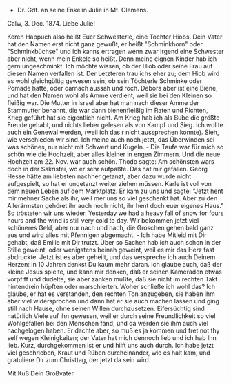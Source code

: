 + Dr. Gdt. an seine Enkelin Julie in Mt. Clemens.

 Calw, 3. Dec. 1874.
Liebe Julie!

Keren Happuch also heißt Euer Schwesterle, eine Tochter Hiobs. Dein Vater hat den Namen erst nicht ganz gewußt, er heißt "Schminkhorn" oder "Schminkbüchse" und ich kanns ertragen wenn zwar irgend eine Schwester aber nicht, wenn mein Enkele so heißt. Denn meine eignen Kinder hab ich gern ungeschminkt. Ich möchte wissen, ob der Hiob oder seine Frau auf diesen Namen verfallen ist. Der Letzteren trau ichs eher zu; dem Hiob wird es wohl gleichgültig gewesen sein, ob sein Töchterle Schminke oder Pomade hatte, oder darnach aussah und roch. Debora aber ist eine Biene, und hat den Namen wohl als Amme verdient, weil sie bei den Kleinen so fleißig war. Die Mutter in Israel aber hat man nach dieser Amme der Stammutter benannt, die war dann bienenfleißig im Raten und Richten, Krieg geführt hat sie eigentlich nicht. Am Krieg hab ich als Bube die größte Freude gehabt, und nichts lieber gelesen als von Kampf und Sieg. Ich wollte auch ein Genewal werden, (weil ich das r nicht aussprechen konnte). Sieh, wie verschieden wir sind. Ich meine auch noch jetzt, das Überwinden sei was schönes, nur nicht mit Schwert und Kugeln. - Die Taufe war für mich so schön wie die Hochzeit, aber alles kleiner in engen Zimmern. Und die neue Hochzeit am 22. Nov. war auch schön. Thodo sagte: Am schönsten wars doch in der Sakristei, wo er sehr aufpaßte. Das hat mir gefallen. Georg Hesse hätte am liebsten nachher getanzt, aber dazu wurde nicht aufgespielt, so hat er ungetanzt weiter ziehen müssen. Karle ist voll von dem neuen Leben auf dem Marktplatz. Er kam zu uns und sagte: "Jetzt hent mir mehner Sache als ihr, weil mer uns so viel geschenkt hat. Aber zu den Allerärmsten gehöret ihr auch noch nicht, ihr hent doch euer eigenes Haus." So trösteten wir uns wieder. Yesterday we had a heavy fall of snow for fours hours and the wind is still very cold to day. Wir bekommen jetzt viel schöneres Geld, aber nur nach und nach, die Groschen gehen bald ganz aus und wird alles mit Pfennigen abgemacht. - Ich habe Mitleid mit Dir gehabt, daß Emilie mit Dir trutzt. Über so Sachen hab ich auch schon in der Stille geweint, oder wenigstens beinah geweint, weil es mir das Herz fast abdruckte. Jetzt ist es aber geheilt, und das verspreche ich auch Deinem Herzen: in 10 Jahren denkst Du kaum mehr daran. Ich glaube auch, daß der kleine Jesus spielte, und kann mir denken, daß er seinen Kameraden etwas vorpfiff und dudelte, sie aber zanken mußte, daß sie nicht im rechten Takt hintendrein hüpften oder marschierten. Woher schließe ich wohl das? Ich glaube, er hat es verstanden, den rechten Ton anzugeben, sie haben ihm aber viel widersprochen und dann hat er sie auch machen lassen und ging still nach Hause, ohne seinen Willen durchzusetzen. Eifersüchtig sind natürlich Viele auf ihn gewesen, weil er durch seine Freundlichkeit so viel Wohlgefallen bei den Menschen fand, und da werden sie ihm auch viel nachgelogen haben. Er dachte aber, so muß es ja kommen und fret not thy self wegen Kleinigkeiten; der Vater hat mich dennoch lieb und ich hab Ihn lieb. Kurz, durchgekommen ist er und hilft uns auch durch. Ich habe jetzt viel geschrieben, Kraut und Rüben durcheinander, wie es halt kam, und gratuliere Dir zum Christtag, der jetzt da sein wird.

 Mit Kuß Dein Großvater.
